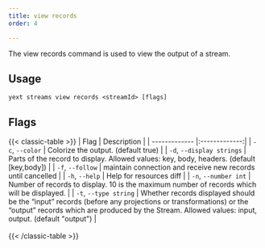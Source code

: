 ```yaml
---
title: view records
order: 4

---
```


The view records command is used to view the output of a stream. 


## Usage
```cli
yext streams view records <streamId> [flags]
```

## Flags

{{< classic-table >}}
| Flag     | Description   |
| ------------- |:-------------:|
| `-c`, `--color`    | Colorize the output. (default true) |
| `-d`, `--display strings`    | Parts of the record to display. Allowed values: key, body, headers. (default [key,body]) |
| `-f`, `--follow`    | maintain connection and receive new records until cancelled |
| `-h`, `--help`    | Help for resources diff |
| `-n`, `--number int`    | Number of records to display. 10 is the maximum number of records which will be displayed. |
| `-t`, `--type string`    | Whether records displayed should be the “input” records (before any projections or transformations) or the “output” records which are produced by the Stream. Allowed values: input, output. (default "output") |
\
\
{{< /classic-table >}}


